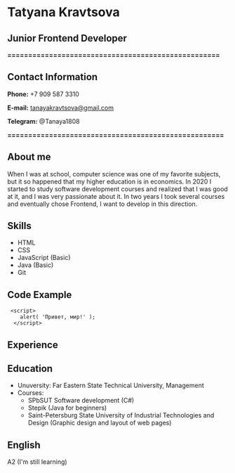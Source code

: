 # **Tatyana Kravtsova**
## Junior Frontend Developer
**===================================================**
## Contact Information

**Phone:** +7 909 587 3310

**E-mail:** tanayakravtsova@gmail.com

**Telegram:** @Tanaya1808

**====================================================**

## About me

When I was at school, computer science was one of my favorite subjects, but it so happened that my higher education is in economics. In 2020 I started to study software development courses and realized that I was good at it, and I was very passionate about it. In two years I took several courses and eventually chose Frontend, I want to develop in this direction. 

## Skills
* HTML
* CSS
* JavaScript (Basic)
* Java (Basic)
* Git

## Code Example
```
 <script>
    alert( 'Привет, мир!' );
  </script>
```
## Experience
## Education
* Unuversity: Far Eastern State Technical University, Management
* Courses:
    + SPbSUT Software development (C#)
    + Stepik (Java for beginners)
    + 	Saint-Petersburg State University of Industrial Technologies and Design (Graphic design and layout of web pages)
## English

A2 (I'm still learning)

